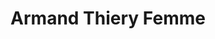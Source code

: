 ---
title: "Armand Thiery Femme"
url: /saint-laurent-du-var/armand-thiery-femme/
shop: vêtements
---